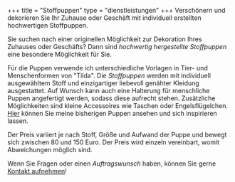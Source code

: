 +++
title = "Stoffpuppen"
type = "dienstleistungen"
+++
Verschönern und dekorieren Sie Ihr Zuhause oder Geschäft mit individuell erstellten hochwertigen Stoffpuppen.

<!--more-->

Sie suchen nach einer originellen Möglichkeit zur Dekoration Ihres Zuhauses oder Geschäfts? Dann sind <em>hochwertig hergestellte Stoffpuppen</em> eine besondere Möglichkeit für Sie.

Für die Puppen verwende ich unterschiedliche Vorlagen in Tier- und Menschenformen von "Tilda". Die <em>Stoffpuppen</em> werden mit individuell ausgewähltem Stoff und einzigartiger liebevoll genähter Kleidung ausgestattet. Auf Wunsch kann auch eine Halterung für menschliche Puppen angefertigt werden, sodass diese aufrecht stehen. Zusätzliche Möglichkeiten sind kleine Accessoires wie Taschen oder Engelsflügelchen. <a href="https://LesArts-MariaFrank.de/stoffwerke/" title="Weiterleitung zu der Stoffwerke-Gallerie von Maria Frank">Hier</a> können Sie meine bisherigen Puppen ansehen und sich inspirieren lassen.

Der Preis variiert je nach Stoff, Größe und Aufwand der Puppe und bewegt sich zwischen 80 und 150 Euro. Der Preis wird einzeln vereinbart, womit Abweichungen möglich sind.

Wenn Sie Fragen oder einen <em>Auftragswunsch</em> haben, können Sie gerne <a href="https://LesArts-MariaFrank.de/kontakt/" title="Weiterleitung zu der Website &ldquo;Kontakt&rdquo;">Kontakt aufnehmen</a>!